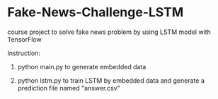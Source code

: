 # Fake-News-Challenge-LSTM
course project to solve fake news problem by using LSTM model with TensorFlow

Instruction:
1. python main.py to generate embedded data

2. python lstm.py to train LSTM by embedded data and generate a prediction file named "answer.csv"
